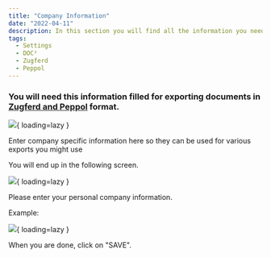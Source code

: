 ```yaml
---
title: "Company Information"
date: "2022-04-11"
description: In this section you will find all the information you need to store accordingly to export documents to Zugferd and Peppol.
tags:
  - Settings
  - DOC²
  - Zugferd
  - Peppol
---
```


### You will need this information filled for exporting documents in [Zugferd and Peppol](/doc2/zugpferd-and-peppol/) format.

![](/_images/doc2/Company_1.png){ loading=lazy }

Enter company specific information here so they can be used for various exports you might use

You will end up in the following screen.

![](/_images/doc2/Company_2.png){ loading=lazy }

Please enter your personal company information.

Example:

![](/_images/doc2/Company_3.png){ loading=lazy }

When you are done, click on "SAVE".
